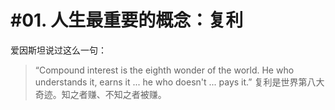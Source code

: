 # #01. 人生最重要的概念：复利

爱因斯坦说过这么一句：
>
>“Compound interest is the eighth wonder of the world. He who understands it, earns it ... he who doesn't ... pays it.” 复利是世界第八大奇迹。知之者赚、不知之者被赚。
